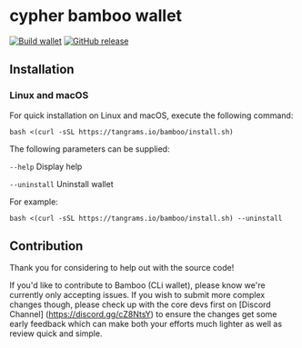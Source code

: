 # cypher bamboo wallet

[![Build wallet](https://github.com/cypher-network/bamboo/workflows/build%20wallet/badge.svg)](https://github.com/cypher-network/bamboo/commits/master/)
[![GitHub release](https://img.shields.io/github/release/cypher-network/bamboo.svg)](https://GitHub.com/cypher-network/bamboo/releases/)

## Installation

### Linux and macOS

For quick installation on Linux and macOS, execute the following command:

`bash <(curl -sSL https://tangrams.io/bamboo/install.sh)`

The following parameters can be supplied:

`--help`
Display help
  
`--uninstall`
Uninstall wallet

  
For example:

`bash <(curl -sSL https://tangrams.io/bamboo/install.sh) --uninstall`


## Contribution

Thank you for considering to help out with the source code!

If you'd like to contribute to Bamboo (CLi wallet), please know we're currently only accepting issues. If you wish to submit more
complex changes though, please check up with the core devs first on [Discord Channel] (https://discord.gg/cZ8NtsY) 
to ensure the changes get some early feedback which can make both your efforts much lighter as well as review quick and simple.
